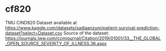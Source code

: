 # cf820
TMU CIND820
Dataset available at https://www.kaggle.com/datasets/sadiaanzum/patient-survival-prediction-dataset?select=Dataset.csv
Source of the dataset: https://journals.lww.com/ccmjournal/Citation/2019/01001/33__THE_GLOBAL_OPEN_SOURCE_SEVERITY_OF_ILLNESS.36.aspx

